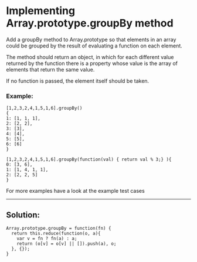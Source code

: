 # Implementing Array.prototype.groupBy method

Add a groupBy method to Array.prototype so that elements in an array could be grouped by the result of evaluating a function on each element.

The method should return an object, in which for each different value returned by the function there is a property whose value is the array of elements that return the same value.

If no function is passed, the element itself should be taken.

### Example:

```
[1,2,3,2,4,1,5,1,6].groupBy()
{
1: [1, 1, 1],
2: [2, 2],
3: [3],
4: [4],
5: [5],
6: [6]
}

[1,2,3,2,4,1,5,1,6].groupBy(function(val) { return val % 3;} ){
0: [3, 6],
1: [1, 4, 1, 1],
2: [2, 2, 5]
}

```
For more examples have a look at the example test cases

---

## Solution:
```
Array.prototype.groupBy = function(fn) {
  return this.reduce(function(o, a){
    var v = fn ? fn(a) : a;
    return (o[v] = o[v] || []).push(a), o;
  }, {});
}
```